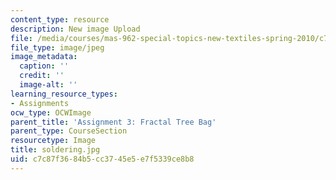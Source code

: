 ```yaml
---
content_type: resource
description: New image Upload
file: /media/courses/mas-962-special-topics-new-textiles-spring-2010/c7c87f3684b5cc3745e5e7f5339ce8b8_soldering.jpg
file_type: image/jpeg
image_metadata:
  caption: ''
  credit: ''
  image-alt: ''
learning_resource_types:
- Assignments
ocw_type: OCWImage
parent_title: 'Assignment 3: Fractal Tree Bag'
parent_type: CourseSection
resourcetype: Image
title: soldering.jpg
uid: c7c87f36-84b5-cc37-45e5-e7f5339ce8b8
---
```

